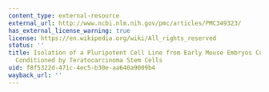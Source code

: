 ```yaml
---
content_type: external-resource
external_url: http://www.ncbi.nlm.nih.gov/pmc/articles/PMC349323/
has_external_license_warning: true
license: https://en.wikipedia.org/wiki/All_rights_reserved
status: ''
title: Isolation of a Pluripotent Cell Line from Early Mouse Embryos Cultured in Medium
  Conditioned by Teratocarcinoma Stem Cells
uid: f8f5322d-471c-4ec5-b30e-aa640a9009b4
wayback_url: ''
---
```

